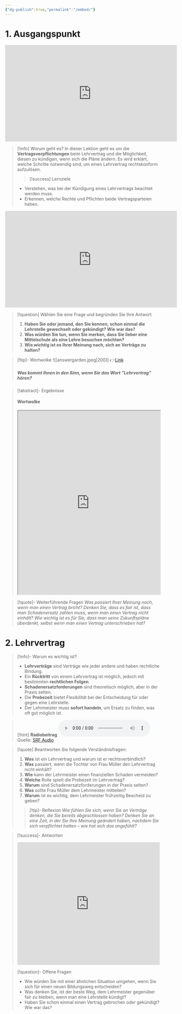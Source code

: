 ```yaml
---
{"dg-publish":true,"permalink":"/embed/"}
---
```


# 1. Ausgangspunkt
<iframe width="560" height="315" src="https://www.youtube.com/embed/vyTNuVCdUzw?si=NOrg7BN7MXKm8YBe" title="YouTube video player" frameborder="0" allow="accelerometer; autoplay; clipboard-write; encrypted-media; gyroscope; picture-in-picture; web-share" referrerpolicy="strict-origin-when-cross-origin" allowfullscreen></iframe>


>[!info] Worum geht es?
> In dieser Lektion geht es um die **Vertragsverpflichtungen** beim Lehrvertrag und die Möglichkeit, diesen zu kündigen, wenn sich die Pläne ändern. Es wird erklärt, welche Schritte notwendig sind, um einen Lehrvertrag rechtskonform aufzulösen.
>>[!success] Lernziele
> - Verstehen, was bei der Kündigung eines Lehrvertrags beachtet werden muss.
> - Erkennen, welche Rechte und Pflichten beide Vertragsparteien haben.

<iframe width="560" height="315" src="https://www.youtube.com/embed/qmgyKQPwihI?si=EZG5TnsRmUVTJH-J" title="YouTube video player" frameborder="0" allow="accelerometer; autoplay; clipboard-write; encrypted-media; gyroscope; picture-in-picture; web-share" referrerpolicy="strict-origin-when-cross-origin" allowfullscreen></iframe>

>[!question] Wählen Sie eine Frage und begründen Sie Ihre Antwort
>1. **Haben Sie oder jemand, den Sie kennen, schon einmal die Lehrstelle gewechselt oder gekündigt? Wie war das?**
>2. **Was würden Sie tun, wenn Sie merken, dass Sie lieber eine Mittelschule als eine Lehre besuchen möchten?**
>3. **Wie wichtig ist es Ihrer Meinung nach, sich an Verträge zu halten?**

>[!tip]- Wortwolke
>![[answergarden.jpeg\|200]]
>👉[Link](https://answergarden.ch/4128136)
>##### Was kommt Ihnen in den Sinn, wenn Sie das Wort "Lehrvertrag" hören?

>[!abstract]- Ergebnisse 
>#### Wortwolke
><iframe width="100%" height="600" src="https://answergarden.ch/4128136" allowfullscreen allow="geolocation *; autoplay; encrypted-media"></iframe>

>[!quote]- Weiterführende Fragen
>*Was passiert Ihrer Meinung nach, wenn man einen Vertrag bricht?*
>*Denken Sie, dass es fair ist, dass man Schadenersatz zahlen muss, wenn man einen Vertrag nicht einhält?*
>*Wie wichtig ist es für Sie, dass man seine Zukunftspläne überdenkt, selbst wenn man einen Vertrag unterschrieben hat?*

# 2. Lehrvertrag
>[!info]- Warum es wichtig ist?
>- **Lehrverträge** sind Verträge wie jeder andere und haben rechtliche Bindung.
>- Ein **Rücktritt** von einem Lehrvertrag ist möglich, jedoch mit bestimmten **rechtlichen Folgen**.
>- **Schadenersatzforderungen** sind theoretisch möglich, aber in der Praxis selten.
>- Die **Probezeit** bietet Flexibilität bei der Entscheidung für oder gegen eine Lehrstelle.
>- Der Lehrmeister muss **sofort handeln**, um Ersatz zu finden, was oft gut möglich ist.

>[!hint] **Radiobeitrag**
><audio controls><source src="https://srfaudio-a.akamaihd.net/delivery/world/1eef74f7-c985-47d0-9ba9-1a75371d1d6f.mp3"></audio>
>Quelle: [SRF Audio](https://srfaudio-a.akamaihd.net/delivery/world/1eef74f7-c985-47d0-9ba9-1a75371d1d6f.mp3)

>[!quote] Beantworten Sie folgende Verständnisfragen:
>1. **Was** ist ein Lehrvertrag und warum ist er rechtsverbindlich?
>2. **Was** passiert, wenn die Tochter von Frau Müller den Lehrvertrag nicht einhält?
>3. **Wie** kann der Lehrmeister einen finanziellen Schaden vermeiden?
>4. **Welche** Rolle spielt die Probezeit im Lehrvertrag?
>5. **Warum** sind Schadenersatzforderungen in der Praxis selten?
>6. **Was** sollte Frau Müller dem Lehrmeister mitteilen?
>7. **Warum** ist es wichtig, dem Lehrmeister frühzeitig Bescheid zu geben?
>>[!tip]- Reflexion
>>*Wie fühlen Sie sich, wenn Sie an Verträge denken, die Sie bereits abgeschlossen haben?*
>>*Denken Sie an eine Zeit, in der Sie Ihre Meinung geändert haben, nachdem Sie sich verpflichtet hatten – wie hat sich das angefühlt?*

>[!success]- Antworten
><iframe src="https://aburossi.github.io/answers/output/1.4.1" style="border:0px #ffffff none;" name="myiFrame" scrolling="no" frameborder="1" marginheight="0px" marginwidth="0px" height="400px" width="100%" allowfullscreen></iframe>

>[!question]- Offene Fragen
> - Wie würden Sie mit einer ähnlichen Situation umgehen, wenn Sie sich für einen neuen Bildungsweg entscheiden?
> - Was denken Sie, ist der beste Weg, dem Lehrmeister gegenüber fair zu bleiben, wenn man eine Lehrstelle kündigt?
> - Haben Sie schon einmal einen Vertrag gebrochen oder gekündigt? Wie war das?
